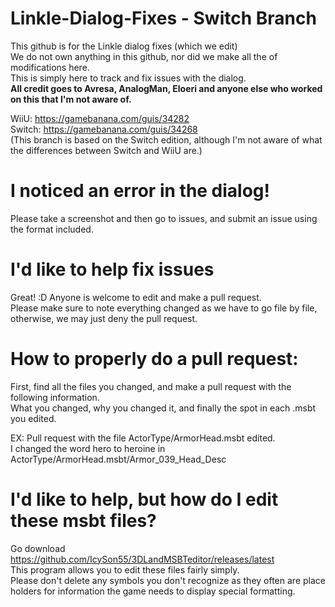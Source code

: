 # Linkle-Dialog-Fixes - Switch Branch
This github is for the Linkle dialog fixes (which we edit)<br>
We do not own anything in this github, nor did we make all the of modifications here.<br>
This is simply here to track and fix issues with the dialog.<br>
**All credit goes to Avresa, AnalogMan, Eloeri and anyone else who worked on this that I'm not aware of.**<br>

WiiU: https://gamebanana.com/guis/34282<br>
Switch: https://gamebanana.com/guis/34268<br>
(This branch is based on the Switch edition, although I'm not aware of what the differences between Switch and WiiU are.)<br>

# I noticed an error in the dialog!
Please take a screenshot and then go to issues, and submit an issue using the format included.<br>

# I'd like to help fix issues
Great! :D Anyone is welcome to edit and make a pull request.<br>
Please make sure to note everything changed as we have to go file by file, otherwise, we may just deny the pull request.<br>

# How to properly do a pull request:
First, find all the files you changed, and make a pull request with the following information.<br>
What you changed, why you changed it, and finally the spot in each .msbt you edited.<br>

EX: 
Pull request with the file ActorType/ArmorHead.msbt edited.<br>
I changed the word hero to heroine in ActorType/ArmorHead.msbt/Armor_039_Head_Desc<br>


# I'd like to help, but how do I edit these msbt files?
Go download https://github.com/IcySon55/3DLandMSBTeditor/releases/latest<br>
This program allows you to edit these files fairly simply.<br>
Please don't delete any symbols you don't recognize as they often are place holders for information the game needs to display special formatting.<br>
